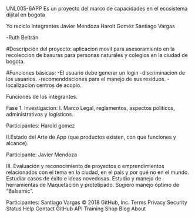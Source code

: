 UNL005-6APP
Es un proyecto del marco de capacidades en el ecosistema dijital en bogota

Yo reciclo
Integrantes
Javier Mendoza Harolt Goméz Santiago Vargas

-Ruth Beltrán

#Descripción del proyecto: 
aplicacion movil para asesoramiento en la recoleccion de basuras para personas naturales y colegios en la ciudad de bogota.

#Funciones básicas: 
-El usuario debe generar un login
-discriminacion de los usuarios. 
-recomenddaciones para el manejo de sus residuos. 
-localizacion centros de acopio.

Funciones de los integrantes.

Fase 1. Investigacion: I. Marco Legal, reglamentos, aspectos políticos, administrativos y logísticos.

Participantes: Harold gomez

II.Estado del Arte de App (que productos existen, con que funciones y alcance).

Participante: Javier Mendoza

III. Evaluación y reconocimiento de proyectos o emprendimientos relacionados con el tema en la ciudad, en el país y por qué no en el mundo. Estudiar casos de éxito e ideas novedosas. Estudio y manejo de herramientas de Maquetación y prototipado. Sugiero manejo óptimo de “Balsamic”.

Participantes: Santiago Vargas
© 2018 GitHub, Inc.
Terms
Privacy
Security
Status
Help
Contact GitHub
API
Training
Shop
Blog
About
